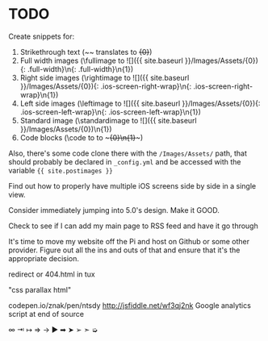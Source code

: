 TODO
=================

Create snippets for:

1. Strikethrough text (~~ translates to <del>{0}</del>)
2. Full width images (\fullimage to ![]({{ site.baseurl }}/Images/Assets/{0}){: .full-width}\n{: .full-width}\n{1})
3. Right side images (\rightimage to ![]({{ site.baseurl }}/Images/Assets/{0}){: .ios-screen-right-wrap}\n{: .ios-screen-right-wrap}\n{1})
4. Left side images (\leftimage to ![]({{ site.baseurl }}/Images/Assets/{0}){: .ios-screen-left-wrap}\n{: .ios-screen-left-wrap}\n{1})
5. Standard image (\standardimage to ![]({{ site.baseurl }}/Images/Assets/{0})\n{1})
6. Code blocks (\code to to ~~~{0}\n{1}~~~)

Also, there's some code clone there with the `/Images/Assets/` path, that should probably be declared in `_config.yml` and be accessed with the variable `{{ site.postimages }}`

Find out how to properly have multiple iOS screens side by side in a single view.

Consider immediately jumping into 5.0's design. Make it GOOD.

Check to see if I can add my main page to RSS feed and have it go through

It's time to move my website off the Pi and host on Github or some other provider. Figure out all the ins and outs of that and ensure that it's the appropriate decision.

redirect or 404.html in tux

"css parallax html"

codepen.io/znak/pen/ntsdy
http://jsfiddle.net/wf3qj2nk
Google analytics script at end of source

∞ ⇥ ↦ ⇒ → ▶ ➡ ➤ ➢ ➣ ➭